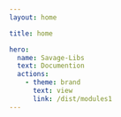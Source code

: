 ```yaml
---
layout: home

title: home

hero:
  name: Savage-Libs
  text: Documention
  actions:
    - theme: brand
      text: view
      link: /dist/modules1
---
```

